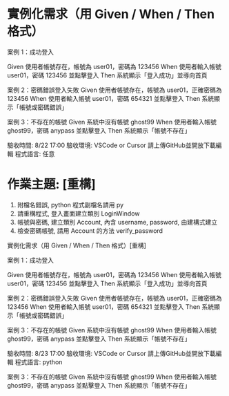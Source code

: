 # 實例化需求（用 Given / When / Then 格式）


案例 1：成功登入

Given 使用者帳號存在，帳號為 user01，密碼為 123456
When 使用者輸入帳號 user01，密碼 123456 並點擊登入
Then 系統顯示「登入成功」並導向首頁

案例 2：密碼錯誤登入失敗
Given 使用者帳號存在，帳號為 user01，正確密碼為 123456
When 使用者輸入帳號 user01，密碼 654321 並點擊登入
Then 系統顯示「帳號或密碼錯誤」

案例 3：不存在的帳號
Given 系統中沒有帳號 ghost99
When 使用者輸入帳號 ghost99，密碼 anypass 並點擊登入
Then 系統顯示「帳號不存在」

驗收時間: 8/22 17:00
驗收環境: VSCode or Cursor
請上傳GitHub並開放下載編輯
程式語言: 任意

# 作業主題: [重構]
1. 附檔名錯誤, python 程式副檔名請用 py
2. 請重構程式, 登入畫面建立類別 LoginWindow
3. 帳號與密碼, 建立類別 Account, 內含 username, password, 由建構式建立
4. 檢查密碼帳號, 請用 Account 的方法 verify_password


實例化需求（用 Given / When / Then 格式）[重構]


案例 1：成功登入

Given 使用者帳號存在，帳號為 user01，密碼為 123456
When 使用者輸入帳號 user01，密碼 123456 並點擊登入
Then 系統顯示「登入成功」並導向首頁

案例 2：密碼錯誤登入失敗
Given 使用者帳號存在，帳號為 user01，正確密碼為 123456
When 使用者輸入帳號 user01，密碼 654321 並點擊登入
Then 系統顯示「帳號或密碼錯誤」

案例 3：不存在的帳號
Given 系統中沒有帳號 ghost99
When 使用者輸入帳號 ghost99，密碼 anypass 並點擊登入
Then 系統顯示「帳號不存在」

驗收時間: 8/23 17:00
驗收環境: VSCode or Cursor
請上傳GitHub並開放下載編輯
程式語言: python

案例 3：不存在的帳號
Given 系統中沒有帳號 ghost99
When 使用者輸入帳號 ghost99，密碼 anypass 並點擊登入
Then 系統顯示「帳號不存在」

